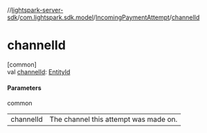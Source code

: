 //[lightspark-server-sdk](../../../index.md)/[com.lightspark.sdk.model](../index.md)/[IncomingPaymentAttempt](index.md)/[channelId](channel-id.md)

# channelId

[common]\
val [channelId](channel-id.md): [EntityId](../-entity-id/index.md)

#### Parameters

common

| | |
|---|---|
| channelId | The channel this attempt was made on. |
